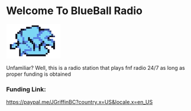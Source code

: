 # Welcome To BlueBall Radio
![](Boyfriend_Icon_Pixel.png)

Unfamiliar? Well, this is a radio station that plays fnf radio 24/7 as long as proper funding is obtained

<audio source="http://us3.internet-radio.com:8069/stream"> </audio>



### Funding Link:
https://paypal.me/JGriffinBC?country.x=US&locale.x=en_US

